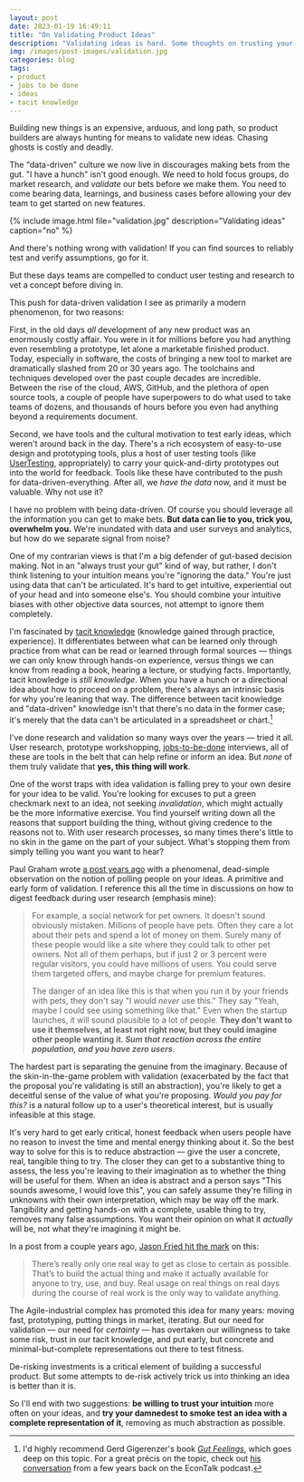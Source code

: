 ```yaml
---
layout: post
date: 2023-01-19 16:49:11
title: "On Validating Product Ideas"
description: "Validating ideas is hard. Some thoughts on trusting your instincts and reducing abstraction for better feedback."
img: /images/post-images/validation.jpg
categories: blog
tags:
- product
- jobs to be done
- ideas
- tacit knowledge
---
```


Building new things is an expensive, arduous, and long path, so product builders are always hunting for means to validate new ideas. Chasing ghosts is costly and deadly.

The "data-driven" culture we now live in discourages making bets from the gut. "I have a hunch" isn't good enough. We need to hold focus groups, do market research, and *validate* our bets before we make them. You need to come bearing data, learnings, and business cases before allowing your dev team to get started on new features.

{% include image.html file="validation.jpg" description="Validating ideas" caption="no" %}

And there's nothing wrong with validation! If you can find sources to reliably test and verify assumptions, go for it.

But these days teams are compelled to conduct user testing and research to vet a concept before diving in.

This push for data-driven validation I see as primarily a modern phenomenon, for two reasons:

First, in the old days *all* development of any new product was an enormously costly affair. You were in it for millions before you had anything even resembling a prototype, let alone a marketable finished product. Today, especially in software, the costs of bringing a new tool to market are dramatically slashed from 20 or 30 years ago. The toolchains and techniques developed over the past couple decades are incredible. Between the rise of the cloud, AWS, GitHub, and the plethora of open source tools, a couple of people have superpowers to do what used to take teams of dozens, and thousands of hours before you even had anything beyond a requirements document.

Second, we have tools and the cultural motivation to test early ideas, which weren't around back in the day. There's a rich ecosystem of easy-to-use design and prototyping tools, plus a host of user testing tools (like [UserTesting](https://www.usertesting.com/ "UserTesting"), appropriately) to carry your quick-and-dirty prototypes out into the world for feedback. Tools like these have contributed to the push for data-driven-everything. After all, we *have the data* now, and it must be valuable. Why not use it?

I have no problem with being data-driven. Of course you should leverage all the information you can get to make bets. **But data can lie to you, trick you, overwhelm you.** We're inundated with data and user surveys and analytics, but how do we separate signal from noise?

One of my contrarian views is that I'm a big defender of gut-based decision making. Not in an "always trust your gut" kind of way, but rather, I don't think listening to your intuition means you're "ignoring the data." You're just using data that can't be articulated. It's hard to get intuitive, experiential out of your head and into someone else's. You should combine your intuitive biases with other objective data sources, not attempt to ignore them completely.

I'm fascinated by [tacit knowledge](https://en.wikipedia.org/wiki/Tacit_knowledge "Tacit knowledge") (knowledge gained through practice, experience). It differentiates between what can be learned only through practice from what can be read or learned through formal sources — things we can only know through hands-on experience, versus things we can know from reading a book, hearing a lecture, or studying facts. Importantly, tacit knowledge is *still knowledge*. When you have a hunch or a directional idea about how to proceed on a problem, there's always an intrinsic basis for why you're leaning that way. The difference between tacit knowledge and "data-driven" knowledge isn't that there's no data in the former case; it's merely that the data can't be articulated in a spreadsheet or chart.[^gutfeelings]

I've done research and validation so many ways over the years — tried it all. User research, prototype workshopping, [jobs-to-be-done](https://resextensa.substack.com/p/jobs-theory-thinking-in-demand-and "Jobs Theory: Thinking in Demand and Supply") interviews, all of these are tools in the belt that can help refine or inform an idea. But *none* of them truly validate that **yes, this thing will work**.

One of the worst traps with idea validation is falling prey to your own desire for your idea to be valid. You're looking for excuses to put a green checkmark next to an idea, not seeking _invalidation_, which might actually be the more informative exercise. You find yourself writing down all the reasons that support building the thing, without giving credence to the reasons not to. With user research processes, so many times there's little to no skin in the game on the part of your subject. What's stopping them from simply telling you want you want to hear?

Paul Graham wrote [a post years ago](http://paulgraham.com/startupideas.html) with a phenomenal, dead-simple observation on the notion of polling people on your ideas. A primitive and early form of validation. I reference this all the time in discussions on how to digest feedback during user research (emphasis mine):

> For example, a social network for pet owners. It doesn't sound obviously mistaken. Millions of people have pets. Often they care a lot about their pets and spend a lot of money on them. Surely many of these people would like a site where they could talk to other pet owners. Not all of them perhaps, but if just 2 or 3 percent were regular visitors, you could have millions of users. You could serve them targeted offers, and maybe charge for premium features.
>
> The danger of an idea like this is that when you run it by your friends with pets, they don't say "I would *never* use this." They say "Yeah, maybe I could see using something like that." Even when the startup launches, it will sound plausible to a lot of people. **They don't want to use it themselves, at least not right now, but they could imagine other people wanting it. _Sum that reaction across the entire population, and you have zero users_**.

The hardest part is separating the genuine from the imaginary. Because of the skin-in-the-game problem with validation (exacerbated by the fact that the proposal you're validating is still an abstraction), you're likely to get a deceitful sense of the value of what you're proposing. *Would you pay for this?* is a natural follow up to a user's theoretical interest, but is usually infeasible at this stage.

It's very hard to get early critical, honest feedback when users people have no reason to invest the time and mental energy thinking about it. So the best way to solve for this is to reduce abstraction — give the user a concrete, real, tangible thing to try. The closer they can get to a substantive thing to assess, the less you're leaving to their imagination as to whether the thing will be useful for them. When an idea is abstract and a person says "This sounds awesome, I would love this", you can safely assume they're filling in unknowns with their own interpretation, which may be way off the mark. Tangibility and getting hands-on with a complete, usable thing to try, removes many false assumptions. You want their opinion on what it *actually* will be, not what they're imagining it might be.

In a post from a couple years ago, [Jason Fried hit the mark](https://world.hey.com/jason/validation-is-a-mirage-273c0969 "Validation is a mirage") on this:
 
> There’s really only one real way to get as close to certain as possible. That’s to build the actual thing and make it actually available for anyone to try, use, and buy. Real usage on real things on real days during the course of real work is the only way to validate anything.

The Agile-industrial complex has promoted this idea for many years: moving fast, prototyping, putting things in market, iterating. But our need for validation — our need for *certainty* — has overtaken our willingness to take some risk, trust in our tacit knowledge, and put early, but concrete and minimal-but-complete representations out there to test fitness.

De-risking investments is a critical element of building a successful product. But some attempts to de-risk actively trick us into thinking an idea is better than it is.

So I'll end with two suggestions: **be willing to trust your intuition** more often on your ideas, and **try your damnedest to smoke test an idea with a complete representation of it**, removing as much abstraction as possible.

[^gutfeelings]: I'd highly recommend Gerd Gigerenzer's book *[Gut Feelings](https://www.colemanm.org/books/gigerenzer-gut-feelings/ "Gut Feelings, Gerd Gigerenzer")*, which goes deep on this topic. For a great précis on the topic, check out [his conversation](https://www.econtalk.org/gerd-gigerenzer-on-gut-feelings/) from a few years back on the EconTalk podcast.
